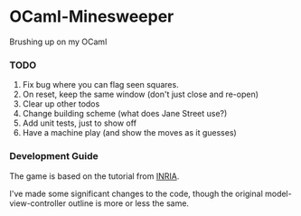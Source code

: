 # OCaml-Minesweeper
Brushing up on my OCaml

### TODO

1. Fix bug where you can flag seen squares.
2. On reset, keep the same window (don't just close and re-open)
3. Clear up other todos
4. Change building scheme (what does Jane Street use?)
5. Add unit tests, just to show off
6. Have a machine play (and show the moves as it guesses)

### Development Guide

The game is based on the tutorial from [INRIA](http://caml.inria.fr/pub/docs/oreilly-book/html/book-ora059.html).

I've made some significant changes to the code, though the original model-view-controller outline is more or less the same.

